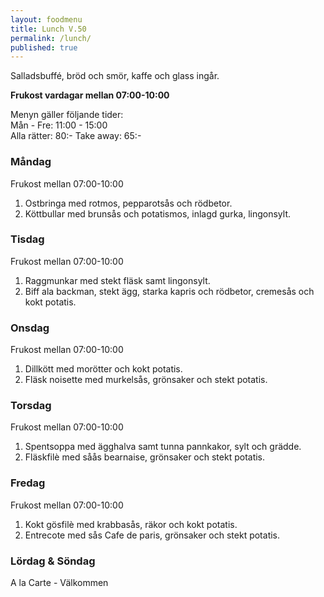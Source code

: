 ```yaml
---
layout: foodmenu
title: Lunch V.50
permalink: /lunch/
published: true
---
```

Salladsbuffé, bröd och smör, kaffe och glass ingår.

**Frukost vardagar mellan 07:00-10:00**

Menyn gäller följande tider:  
Mån - Fre: 11:00 - 15:00  
Alla rätter: 80:- Take away: 65:-

### Måndag
Frukost mellan 07:00-10:00

1. Ostbringa med rotmos, pepparotsås och rödbetor.
2. Köttbullar med brunsås och potatismos, inlagd gurka, lingonsylt.

### Tisdag
Frukost mellan 07:00-10:00

1. Raggmunkar med stekt fläsk samt lingonsylt.
2. Biff ala backman, stekt ägg, starka kapris och rödbetor, cremesås och kokt potatis.

### Onsdag
Frukost mellan 07:00-10:00

1. Dillkött med morötter och kokt potatis.
2. Fläsk noisette med murkelsås, grönsaker och stekt potatis.

### Torsdag
Frukost mellan 07:00-10:00

 1. Spentsoppa med ägghalva samt tunna pannkakor, sylt och grädde.
 2. Fläskfilè med såås bearnaise, grönsaker och stekt potatis.

### Fredag
Frukost mellan 07:00-10:00

1. Kokt gösfilè med krabbasås, räkor och kokt potatis.
2. Entrecote med sås Cafe de paris, grönsaker och stekt potatis.

### Lördag & Söndag
A la Carte - Välkommen
